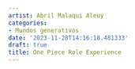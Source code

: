 ```yaml
---
artist: Abril Malaqui Aleuy
categories:
- Mundos generativos
date: '2023-11-28T14:16:18.481333'
draft: true
title: One Piece Role Experience
---
```


